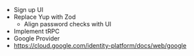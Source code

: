 - Sign up UI
- Replace Yup with Zod
  - Align password checks with UI
- Implement tRPC
- Google Provider
- https://cloud.google.com/identity-platform/docs/web/google
